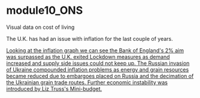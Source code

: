 # module10_ONS
Visual data on cost of living

The U.K. has had an issue with inflation for the last couple of years.

<object data="/pdfs_main/inflation_last_5_years.pdf" width="1000" height="1000" type='application/pdf'></object>

<a href="/pdfs_main/inflation_last_5_years.pdf" class="image fit" >

Looking at the inflation graph we can see the Bank of England's 2% aim was surpassed as the U.K. exited 
Lockdown measures as demand increased and supply side issues could not keep up. The Russian invasion 
of Ukraine compounded inflation problems as energy and grain resources became reduced due to embargoes 
placed on Russia and the decimation of the Ukrainian grain trade routes.
Further economic instability was introduced by Liz Truss's Mini-budget.




